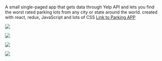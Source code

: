 
A small single-paged app that gets data through Yelp API and lets you find the worst rated parking lots from any city or state around the world.
created with react, redux, JavaScript and lots of CSS
[Link to Parking APP](https://dimitritriantafilo.github.io/parking/ "Parking APP")


![](http://i.imgur.com/UQ2U0EQ.gif)

![](http://i.imgur.com/OUkLi.gif)

![](http://i.imgur.com/Ssfp7.gif)

![](http://i.imgur.com/60bts.gif)
